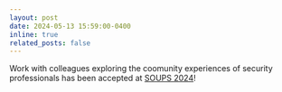 ```yaml
---
layout: post
date: 2024-05-13 15:59:00-0400
inline: true
related_posts: false
---
```


Work with colleagues exploring the coomunity experiences of security professionals has been accepted at <a href="https://www.usenix.org/conference/soups2024">SOUPS 2024</a>!
